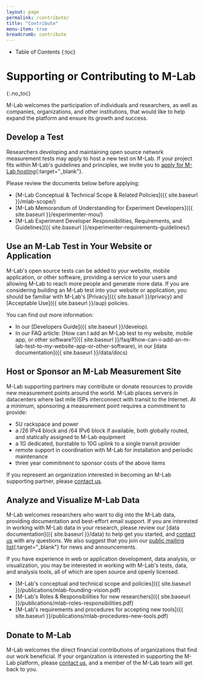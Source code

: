 ```yaml
---
layout: page
permalink: /contribute/
title: "Contribute"
menu-item: true
breadcrumb: contribute
---
```


* Table of Contents
{:toc}

# Supporting or Contributing to M-Lab
{:.no_toc}

M-Lab welcomes the participation of individuals and researchers, as well as companies, organizations, and other institutions, that would like to help expand the platform and ensure its growth and success.

## Develop a Test

Researchers developing and maintaining open source network measurement tests may apply to host a new test on M-Lab. If your project fits within M-Lab's guidelines and principles, we invite you to [apply for M-Lab hosting](https://docs.google.com/forms/d/1nVV-oKNuOp4k8c6nQVscp1YNFMfg9OKlZEMYCXwIYBE/){:target="_blank"}.

Please review the documents below before applying:

* [M-Lab Conceptual & Technical Scope & Related Policies]({{ site.baseurl }}/mlab-scope/)
* [M-Lab Memorandum of Understanding for Experiment Developers]({{ site.baseurl }}/experimenter-mou/)
* [M-Lab Experiment Developer Responsibilities, Requirements, and Guidelines]({{ site.baseurl }}/experimenter-requirements-guidelines/)

## Use an M-Lab Test in Your Website or Application

M-Lab's open source tests can be added to your website, mobile application, or other software, providing a service to your users and allowing M-Lab to reach more people and generate more data. If you are considering building an M-Lab test into your website or application, you should be familiar with M-Lab's [Privacy]({{ site.basurl }}/privacy) and [Acceptable Use]({{ site.baseurl }}/aup) policies.

You can find out more information:

* In our [Developers Guide]({{ site.baseurl }}/develop).
* In our FAQ article: [How can I add an M-Lab test to my website, mobile app, or other software?]({{ site.baseurl }}/faq/#how-can-i-add-an-m-lab-test-to-my-website-app-or-other-software), in our [data documentation]({{ site.baseurl }}/data/docs)

## Host or Sponsor an M-Lab Measurement Site

M-Lab supporting partners may contribute or donate resources to provide new measurement points around the world. M-Lab places servers in datacenters where last mile ISPs interconnect with transit to the Internet. At a minimum, sponsoring a measurement point requires a commitment to provide:

* 5U rackspace and power
* a /26 IPv4 block and /64 IPv6 block if available, both globally routed, and statically assigned to M-Lab equipment
* a 1G dedicated, burstable to 10G uplink to a single transit provider
* remote support in coordination with M-Lab for installation and periodic maintenance
* three year commitment to sponsor costs of the above items

If you represent an organization interested in becoming an M-Lab supporting partner, please [contact us](mailto:support@measurementlab.net).

## Analyze and Visualize M-Lab Data

M-Lab welcomes researchers who want to dig into the M-Lab data, providing documentation and best-effort email support. If you are interested in working with M-Lab data in your research, please review our [data documentation]({{ site.baseurl }}/data) to help get you started, and [contact us](mailto:support@measurementlab.net) with any questions. We also suggest that you join our [public mailing list](https://groups.google.com/a/measurementlab.net/forum/?fromgroups#!forum/discuss){:target="_blank"} for news and announcements.

If you have experience in web or application development, data analysis, or visualization, you may be interested in working with M-Lab's tests, data, and analysis tools, all of which are open source and openly licensed.

* [M-Lab's conceptual and technical scope and policies]({{ site.baseurl }}/publications/mlab-founding-vision.pdf)
* [M-Lab's Roles &amp; Responsibilities for new researchers]({{ site.baseurl }}/publications/mlab-roles-responsibilities.pdf)
* [M-Lab's requirements and procedures for accepting new tools]({{ site.baseurl }}/publications/mlab-procedures-new-tools.pdf)

## Donate to M-Lab

M-Lab welcomes the direct financial contributions of organizations that find our work beneficial. If your organization is interested in supporting the M-Lab platform, please [contact us](mailto:support@measurementlab.net), and a member of the M-Lab team will get back to you.
